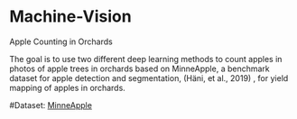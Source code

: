 # Machine-Vision
Apple Counting in Orchards

The goal is to use two different deep learning methods to count apples in photos of apple trees in orchards based on MinneApple, a benchmark dataset for apple detection and segmentation, (Häni, et al., 2019) , for yield mapping of apples in orchards.

#Dataset: [MinneApple](https://conservancy.umn.edu/handle/11299/206575)
